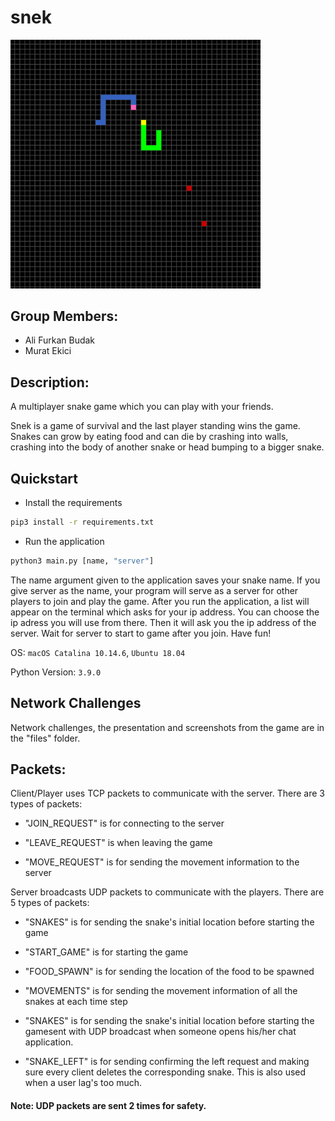 
# **snek**

<img src="/files/game2.png" alt="snek" width="400"/>

## Group Members:
* Ali Furkan Budak
* Murat Ekici

## Description:

A multiplayer snake game which you can play with your friends.

Snek is a game of survival and the last player standing wins the game. Snakes can grow by eating food and can die by crashing into walls, crashing into the body of another snake or head bumping to a bigger snake. 

## Quickstart

* Install the requirements 

```bash
pip3 install -r requirements.txt
```

* Run the application

```bash
python3 main.py [name, "server"]
```

The name argument given to the application saves your snake name. If you give server as the name, your program will serve as a server for other players to join and play the game. After you run the application, a list will appear on the terminal which asks for your ip address. You can choose the ip adress you will use from there. Then it will ask you the ip address of the server. Wait for server to start to game after you join. Have fun!

OS: ```macOS Catalina 10.14.6```, ```Ubuntu 18.04```

Python Version: ```3.9.0```

## **Network Challenges**
Network challenges, the presentation and screenshots from the game are in the "files" folder.


## Packets:

Client/Player uses TCP packets to communicate with the server. There are 3 types of packets: 

* "JOIN_REQUEST" is for connecting to the server

* "LEAVE_REQUEST" is when leaving the game

* "MOVE_REQUEST" is for sending the movement information to the server


Server broadcasts UDP packets to communicate with the players. There are 5 types of packets: 

* "SNAKES" is for sending the snake's initial location before starting the game

* "START_GAME" is for starting the game

* "FOOD_SPAWN" is for sending the location of the food to be spawned

* "MOVEMENTS" is for sending the movement information of all the snakes at each time step

* "SNAKES" is for sending the snake's initial location before starting the gamesent with UDP broadcast when someone opens his/her chat application. 

* "SNAKE_LEFT" is for sending confirming the left request and making sure every client deletes the corresponding snake. This is also used when a user lag's too much.


#### Note: UDP packets are sent 2 times for safety.
